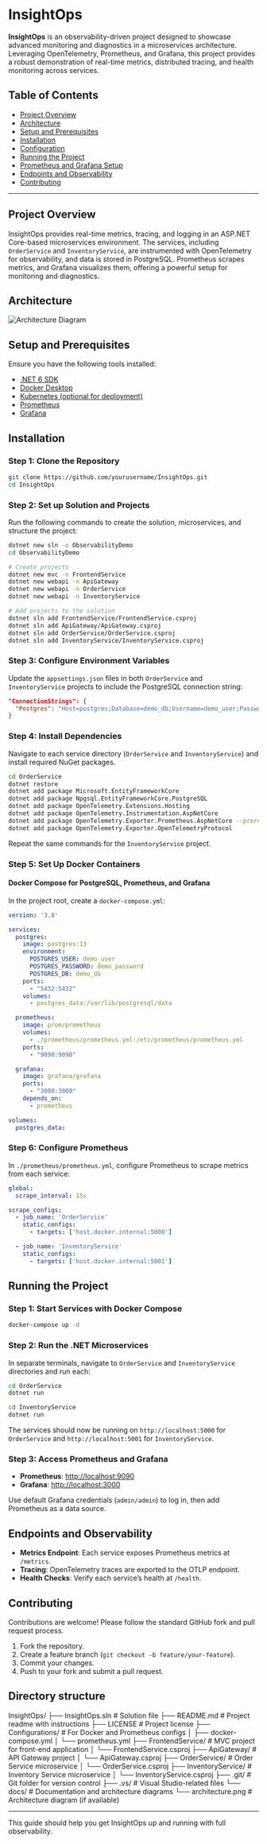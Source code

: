 
# InsightOps

**InsightOps** is an observability-driven project designed to showcase advanced monitoring and diagnostics in a microservices architecture. Leveraging OpenTelemetry, Prometheus, and Grafana, this project provides a robust demonstration of real-time metrics, distributed tracing, and health monitoring across services.

## Table of Contents
- [Project Overview](#project-overview)
- [Architecture](#architecture)
- [Setup and Prerequisites](#setup-and-prerequisites)
- [Installation](#installation)
- [Configuration](#configuration)
- [Running the Project](#running-the-project)
- [Prometheus and Grafana Setup](#prometheus-and-grafana-setup)
- [Endpoints and Observability](#endpoints-and-observability)
- [Contributing](#contributing)

---

## Project Overview

InsightOps provides real-time metrics, tracing, and logging in an ASP.NET Core-based microservices environment. The services, including `OrderService` and `InventoryService`, are instrumented with OpenTelemetry for observability, and data is stored in PostgreSQL. Prometheus scrapes metrics, and Grafana visualizes them, offering a powerful setup for monitoring and diagnostics.

## Architecture

![Architecture Diagram](./docs/architecture.png) <!-- Replace with actual architecture diagram path if available -->

## Setup and Prerequisites

Ensure you have the following tools installed:
- [.NET 6 SDK](https://dotnet.microsoft.com/download/dotnet/6.0)
- [Docker Desktop](https://www.docker.com/products/docker-desktop)
- [Kubernetes (optional for deployment)](https://kubernetes.io/docs/setup/)
- [Prometheus](https://prometheus.io/download/)
- [Grafana](https://grafana.com/grafana/download)

## Installation

### Step 1: Clone the Repository

```bash
git clone https://github.com/yourusername/InsightOps.git
cd InsightOps
```

### Step 2: Set up Solution and Projects

Run the following commands to create the solution, microservices, and structure the project:

```bash
dotnet new sln -o ObservabilityDemo
cd ObservabilityDemo

# Create projects
dotnet new mvc -n FrontendService
dotnet new webapi -n ApiGateway
dotnet new webapi -n OrderService
dotnet new webapi -n InventoryService

# Add projects to the solution
dotnet sln add FrontendService/FrontendService.csproj
dotnet sln add ApiGateway/ApiGateway.csproj
dotnet sln add OrderService/OrderService.csproj
dotnet sln add InventoryService/InventoryService.csproj
```

### Step 3: Configure Environment Variables

Update the `appsettings.json` files in both `OrderService` and `InventoryService` projects to include the PostgreSQL connection string:

```json
"ConnectionStrings": {
  "Postgres": "Host=postgres;Database=demo_db;Username=demo_user;Password=demo_password"
}
```

### Step 4: Install Dependencies

Navigate to each service directory (`OrderService` and `InventoryService`) and install required NuGet packages.

```bash
cd OrderService
dotnet restore
dotnet add package Microsoft.EntityFrameworkCore
dotnet add package Npgsql.EntityFrameworkCore.PostgreSQL
dotnet add package OpenTelemetry.Extensions.Hosting
dotnet add package OpenTelemetry.Instrumentation.AspNetCore
dotnet add package OpenTelemetry.Exporter.Prometheus.AspNetCore --prerelease
dotnet add package OpenTelemetry.Exporter.OpenTelemetryProtocol
```

Repeat the same commands for the `InventoryService` project.

### Step 5: Set Up Docker Containers

#### Docker Compose for PostgreSQL, Prometheus, and Grafana

In the project root, create a `docker-compose.yml`:

```yaml
version: '3.8'

services:
  postgres:
    image: postgres:13
    environment:
      POSTGRES_USER: demo_user
      POSTGRES_PASSWORD: demo_password
      POSTGRES_DB: demo_db
    ports:
      - "5432:5432"
    volumes:
      - postgres_data:/var/lib/postgresql/data

  prometheus:
    image: prom/prometheus
    volumes:
      - ./prometheus/prometheus.yml:/etc/prometheus/prometheus.yml
    ports:
      - "9090:9090"

  grafana:
    image: grafana/grafana
    ports:
      - "3000:3000"
    depends_on:
      - prometheus

volumes:
  postgres_data:
```

### Step 6: Configure Prometheus

In `./prometheus/prometheus.yml`, configure Prometheus to scrape metrics from each service:

```yaml
global:
  scrape_interval: 15s

scrape_configs:
  - job_name: 'OrderService'
    static_configs:
      - targets: ['host.docker.internal:5000']

  - job_name: 'InventoryService'
    static_configs:
      - targets: ['host.docker.internal:5001']
```

## Running the Project

### Step 1: Start Services with Docker Compose

```bash
docker-compose up -d
```

### Step 2: Run the .NET Microservices

In separate terminals, navigate to `OrderService` and `InventoryService` directories and run each:

```bash
cd OrderService
dotnet run

cd InventoryService
dotnet run
```

The services should now be running on `http://localhost:5000` for `OrderService` and `http://localhost:5001` for `InventoryService`.

### Step 3: Access Prometheus and Grafana

- **Prometheus**: [http://localhost:9090](http://localhost:9090)
- **Grafana**: [http://localhost:3000](http://localhost:3000)

Use default Grafana credentials (`admin/admin`) to log in, then add Prometheus as a data source.

## Endpoints and Observability

- **Metrics Endpoint**: Each service exposes Prometheus metrics at `/metrics`.
- **Tracing**: OpenTelemetry traces are exported to the OTLP endpoint.
- **Health Checks**: Verify each service’s health at `/health`.

## Contributing

Contributions are welcome! Please follow the standard GitHub fork and pull request process.

1. Fork the repository.
2. Create a feature branch (`git checkout -b feature/your-feature`).
3. Commit your changes.
4. Push to your fork and submit a pull request.

## Directory structure

InsightOps/
├── InsightOps.sln              # Solution file
├── README.md                   # Project readme with instructions
├── LICENSE                     # Project license
├── Configurations/             # For Docker and Prometheus configs
│   ├── docker-compose.yml
│   └── prometheus.yml
├── FrontendService/            # MVC project for front-end application
│   └── FrontendService.csproj
├── ApiGateway/                 # API Gateway project
│   └── ApiGateway.csproj
├── OrderService/               # Order Service microservice
│   └── OrderService.csproj
├── InventoryService/           # Inventory Service microservice
│   └── InventoryService.csproj
├── .git/                       # Git folder for version control
├── .vs/                        # Visual Studio-related files
└── docs/                       # Documentation and architecture diagrams
    └── architecture.png        # Architecture diagram (if available)

---

This guide should help you get InsightOps up and running with full observability.
